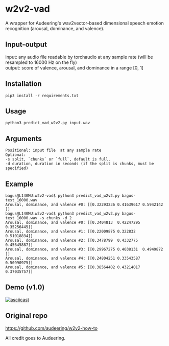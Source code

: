 # w2v2-vad
A wrapper for Audeering's wav2vector-based dimensional speech emotion recognition (arousal, dominance, and valence).

## Input-output
input: any audio file readable by torchaudio at any sample rate (will be resampled to 16000 Hz on the fly)  
output:  score of valence, arousal, and dominance in a range [0, 1]  


## Installation
    pip3 install -r requirements.txt
    
## Usage
    python3 predict_vad_w2v2.py input.wav

## Arguments
```
Positional: input file  at any sample rate
Optional:  
-s split, `chunks` or `full`, default is full.  
-d duration, duration in seconds (if the split is chunks, must be specified)  
```

## Example

```
bagus@L140MU:w2v2-vad$ python3 predict_vad_w2v2.py bagus-test_16000.wav 
Arousal, dominance, and valence #0: [[0.32293236 0.41639617 0.5942142 ]]
bagus@L140MU:w2v2-vad$ python3 predict_vad_w2v2.py bagus-test_16000.wav -s chunks -d 2
Arousal, dominance, and valence #0: [[0.3404813  0.42247295 0.35256445]]
Arousal, dominance, and valence #1: [[0.22009875 0.322832   0.51018834]]
Arousal, dominance, and valence #2: [[0.3478799  0.4332775  0.45645887]]
Arousal, dominance, and valence #3: [[0.29967275 0.4038131  0.4949872 ]]
Arousal, dominance, and valence #4: [[0.24804251 0.33543587 0.50990975]]
Arousal, dominance, and valence #5: [[0.38564402 0.43214017 0.37035757]]
```

## Demo (v1.0)
[![asciicast](https://asciinema.org/a/1XhSclhNuVsfG6bBCPoQLwvN1.svg)](https://asciinema.org/a/1XhSclhNuVsfG6bBCPoQLwvN1)

## Original repo  
https://github.com/audeering/w2v2-how-to

All credit goes to Audeering.
